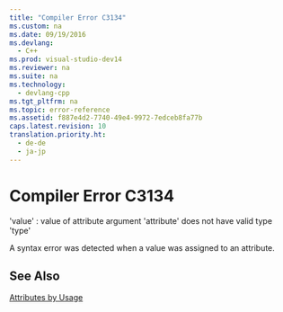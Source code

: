 ```yaml
---
title: "Compiler Error C3134"
ms.custom: na
ms.date: 09/19/2016
ms.devlang: 
  - C++
ms.prod: visual-studio-dev14
ms.reviewer: na
ms.suite: na
ms.technology: 
  - devlang-cpp
ms.tgt_pltfrm: na
ms.topic: error-reference
ms.assetid: f887e4d2-7740-49e4-9972-7edceb8fa77b
caps.latest.revision: 10
translation.priority.ht: 
  - de-de
  - ja-jp
---
```

# Compiler Error C3134
'value' : value of attribute argument 'attribute' does not have valid type 'type'  
  
 A syntax error was detected when a value was assigned to an attribute.  
  
## See Also  
 [Attributes by Usage](../vs140/Attributes-by-Usage.md)